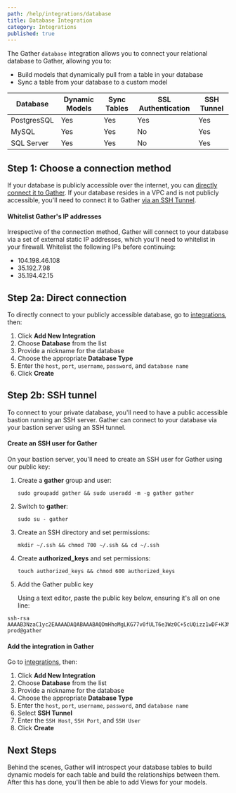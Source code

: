 ```yaml
---
path: /help/integrations/database
title: Database Integration
category: Integrations
published: true
---
```


The Gather `database` integration allows you to connect your relational database to Gather, allowing you to:

- Build models that dynamically pull from a table in your database
- Sync a table from your database to a custom model

| Database    | Dynamic Models | Sync Tables | SSL Authentication | SSH Tunnel |
| ----------- | -------------- | ----------- | ------------------ | ---------- |
| PostgresSQL | Yes            | Yes         | Yes                | Yes        |
| MySQL       | Yes            | Yes         | No                 | Yes        |
| SQL Server  | Yes            | Yes         | No                 | Yes        |

## Step 1: Choose a connection method

If your database is publicly accessible over the internet, you can [directly connect it to Gather](#step-2a-direct-connection). If your database resides in a VPC and is not publicly accessible, you'll need to connect it to Gather [via an SSH Tunnel](#step-2b-ssh-tunnel).

#### Whitelist Gather's IP addresses

Irrespective of the connection method, Gather will connect to your database via a set of external static IP addresses, which you'll need to whitelist in your firewall. Whitelist the following IPs before continuing:

- 104.198.46.108
- 35.192.7.98
- 35.194.42.15

## Step 2a: Direct connection

To directly connect to your publicly accessible database, go to [integrations](https://app.gatherdata.cohttps://app.gatherdata.co/request-demo/settings/team/integrations), then:

1.  Click **Add New Integration**
2.  Choose **Database** from the list
3.  Provide a nickname for the database
4.  Choose the appropriate **Database Type**
5.  Enter the `host`, `port`, `username`, `password`, and `database name`
6.  Click **Create**

## Step 2b: SSH tunnel

To connect to your private database, you'll need to have a public accessible bastion running an SSH server. Gather can connect to your database via your bastion server using an SSH tunnel.

#### Create an SSH user for Gather

On your bastion server, you'll need to create an SSH user for Gather using our public key:

1.  Create a **gather** group and user:

    `sudo groupadd gather && sudo useradd -m -g gather gather`

2.  Switch to **gather**:

    `sudo su - gather`

3.  Create an SSH directory and set permissions:

    `mkdir ~/.ssh && chmod 700 ~/.ssh && cd ~/.ssh`

4.  Create **authorized_keys** and set permissions:

    `touch authorized_keys && chmod 600 authorized_keys`

5.  Add the Gather public key

    Using a text editor, paste the public key below, ensuring it's all on one line:

```
ssh-rsa AAAAB3NzaC1yc2EAAAADAQABAAABAQDmHhoMgLKG77v0fULT6e3Wz0C+5cUQizz1wDF+K3MXiJsb3pMb3Cmp3sMVl8VsbVdUp8fxgWW57qRg2RcaTzs5tykdUNWkKxpzW/ijKpcOG/Xn036zaP9qs1uqPxE64W0C17o1a77ar7RA+3onNPA+38pcoUfpCsIfENBVuBo74dlO8Af3V5RpZqYKhuDpsH25hpFEUZEAF/a6UZtF4ok8LrWM6CF+5bapVM6Namo6hS6BXmGw7aonVQzR/oTfOvZiOOxJt2sotvjNZW/xMSkDpT8mU76v2LWu0wwcjChFD2G+9Kgkhid6auzK6AqbaqFYoyHvXA7RlL4s9FfF7iZH prod@gather
```

#### Add the integration in Gather

Go to [integrations](https://app.gatherdata.cohttps://app.gatherdata.co/request-demo/settings/team/integrations), then:

1.  Click **Add New Integration**
2.  Choose **Database** from the list
3.  Provide a nickname for the database
4.  Choose the appropriate **Database Type**
5.  Enter the `host`, `port`, `username`, `password`, and `database name`
6.  Select **SSH Tunnel**
7.  Enter the `SSH Host`, `SSH Port`, and `SSH User`
8.  Click **Create**

## Next Steps

Behind the scenes, Gather will introspect your database tables to build dynamic models for each table and build the relationships between them. After this has done, you'll then be able to add Views for your models.
